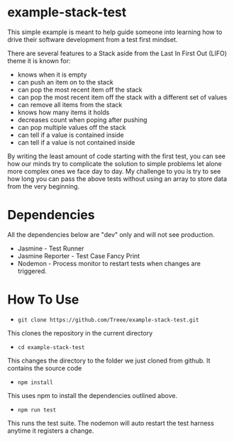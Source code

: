# example-stack-test

This simple example is meant to help guide someone into learning how to drive their software development from a test first mindset.

There are several features to a Stack aside from the Last In First Out (LIFO) theme it is known for:

- knows when it is empty
- can push an item on to the stack
- can pop the most recent item off the stack
- can pop the most recent item off the stack with a different set of values
- can remove all items from the stack
- knows how many items it holds
- decreases count when poping after pushing
- can pop multiple values off the stack
- can tell if a value is contained inside
- can tell if a value is not contained inside

By writing the least amount of code starting with the first test, you can see how our minds try to complicate the solution to simple problems let alone more complex ones we face day to day. My challenge to you is try to see how long you can pass the above tests without using an array to store data from the very beginning.

# Dependencies

All the dependencies below are "dev" only and will not see production.

- Jasmine - Test Runner
- Jasmine Reporter - Test Case Fancy Print
- Nodemon - Process monitor to restart tests when changes are triggered.

# How To Use

- `git clone https://github.com/Treee/example-stack-test.git`

This clones the repository in the current directory

- `cd example-stack-test`

This changes the directory to the folder we just cloned from github. It contains the source code

- `npm install`

This uses npm to install the dependencies outlined above.

- `npm run test`

This runs the test suite. The nodemon will auto restart the test harness anytime it registers a change.

